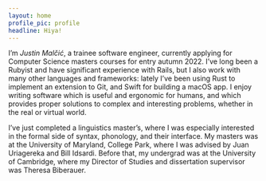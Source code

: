 ```yaml
---
layout: home
profile_pic: profile
headline: Hiya!
---
```


I’m _Justin Malčić_, a trainee software engineer, currently applying for Computer Science masters courses for entry autumn 2022. I’ve long been a Rubyist and have significant experience with Rails, but I also work with many other languages and frameworks: lately I’ve been using Rust to implement an extension to Git, and Swift for building a macOS app. I enjoy writing software which is useful and ergonomic for humans, and which provides proper solutions to complex and interesting problems, whether in the real or virtual world.

I’ve just completed a linguistics master’s, where I was especially interested in the formal side of syntax, phonology, and their interface. My masters was at the University of Maryland, College Park, where I was advised by Juan Uriagereka and Bill Idsardi. Before that, my undergrad was at the University of Cambridge, where my Director of Studies and dissertation supervisor was Theresa Biberauer.
